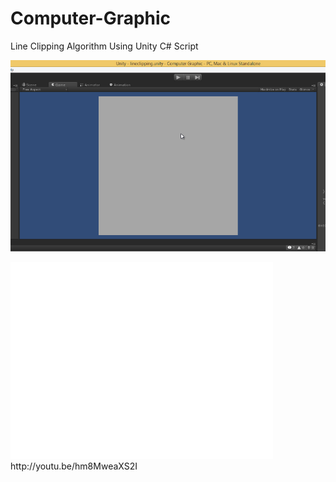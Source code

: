 Computer-Graphic
================

Line Clipping Algorithm Using Unity C# Script

[![ScreenShot](https://raw.githubusercontent.com/asilarslan/Computer-Graphic/master/lineclipping_First_Frame.png)](http://youtu.be/hm8MweaXS2I)
<iframe width="420" height="315" src="//www.youtube-nocookie.com/embed/hm8MweaXS2I" frameborder="0" allowfullscreen></iframe>
http://youtu.be/hm8MweaXS2I
